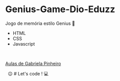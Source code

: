 # Genius-Game-Dio-Eduzz
Jogo de memória estilo Genius
 :rocket:
- HTML
- CSS
- Javascript

&nbsp;

[Aulas de Gabriela Pinheiro](https://github.com/SpruceGabriela/genesis-dio)

&nbsp;
:wink: # Let's code ! :computer: 